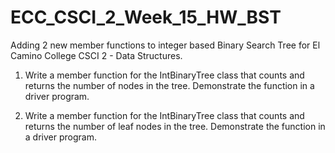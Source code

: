 # ECC_CSCI_2_Week_15_HW_BST
Adding 2 new member functions to integer based Binary Search Tree for El Camino College CSCI 2 - Data Structures.
 1. Write a member function for the IntBinaryTree 
 class that counts and returns the number of nodes
 in the tree. Demonstrate the function in a driver 
 program.
 
 2. Write a member function for the IntBinaryTree 
 class that counts and returns the number of leaf
 nodes in the tree. Demonstrate the function in a
 driver program.
